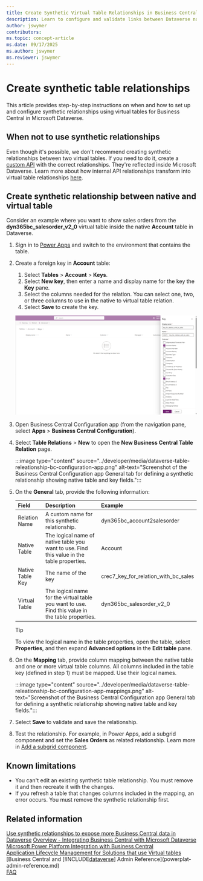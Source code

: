 ```yaml
---
title: Create Synthetic Virtual Table Relationships in Business Central
description: Learn to configure and validate links between Dataverse native tables and Business Central virtual tables.
author: jswymer
contributors:
ms.topic: concept-article
ms.date: 09/17/2025
ms.author: jswymer
ms.reviewer: jswymer
---
```

# Create synthetic table relationships

This article provides step-by-step instructions on when and how to set up and configure synthetic relationships using virtual tables for
Business Central in Microsoft Dataverse.

## When not to use synthetic relationships

Even though it's possible, we don't recommend creating synthetic relationships between two virtual tables. If you need to do it, create a [custom API](/dynamics365/business-central/dev-itpro/developer/devenv-develop-custom-api) with the correct relationships. They're reflected inside Microsoft Dataverse. Learn more about how internal API relationships transform into virtual table relationships [here](powerplat-entity-modeling.md#native-tabletonative-table-relationships).

## Create synthetic relationship between native and virtual table

Consider an example where you want to show sales orders from the **dyn365bc_salesorder_v2_0** virtual table inside the native **Account**  table in Dataverse.

1. Sign in to [Power Apps](https://make.powerapps.com/) and switch to the environment that contains the table.
1. Create a foreign key in **Account** table:

   1. Select **Tables** > **Account** > **Keys**.
   1. Select **New key**, then enter a name and display name for the key the **Key** pane.
   1. Select the columns needed for the relation. You can select one, two, or three columns to use in the native to virtual table relation.
   1. Select **Save** to create the key.

   [![Screenshot of the Keys view in Dataverse showing creation of a new key for synthetic relationship.](media/create-synthetic-relationships-virtual-tables/image1.png)](media/create-synthetic-relationships-virtual-tables/image1.png#lightbox)

1. Open Business Central Configuration app (from the navigation pane, select **Apps** > **Business Central Configuration**).
1. Select **Table Relations** > **New** to open the **New Business Central Table Relation** page.

   :::image type="content" source="../developer/media/dataverse-table-releationship-bc-configuration-app.png" alt-text="Screenshot of the Business Central Configuration app General tab for defining a synthetic relationship showing native table and key fields.":::

1. On the **General** tab, provide the following information:

   |Field|Description|Example|
   |-|-|-|
   |Relation Name|A custom name for this synthetic relationship.|dyn365bc_account2salesorder|
   |Native Table|The logical name of native table you want to use. Find this value in the table properties.|Account|
   |Native Table Key|The name of the key |crec7_key_for_relation_with_bc_sales|
   |Virtual Table|The logical name for the virtual table you want to use. Find this value in the table properties.|dyn365bc_salesorder_v2_0|

   > [!TIP]
   > To view the logical name in the table properties, open the table, select **Properties**, and then expand **Advanced options** in the **Edit table** pane.

   <!-- :::image type="content" source="media/create-synthetic-relationships-virtual-tables/image3.png" alt-text="Screenshot of the Business Central Configuration app highlighting the Virtual Table selection for a synthetic relationship.":::-->

1. On the **Mapping** tab, provide column mapping between the native table and one or more virtual table columns. All columns included in the table key (defined in step 1) must be mapped. Use their logical names.

   :::image type="content" source="../developer/media/dataverse-table-releationship-bc-configuration-app-mappings.png" alt-text="Screenshot of the Business Central Configuration app General tab for defining a synthetic relationship showing native table and key fields.":::

1. Select **Save** to validate and save the relationship.
1. Test the relationship. For example, in Power Apps, add a subgrid component and set the **Sales Orders** as related relationship. Learn more in [Add a subgrid component](/power-apps/maker/model-driven-apps/form-designer-add-configure-subgrid#add-a-subgrid-component). 

## Known limitations

- You can't edit an existing synthetic table relationship. You must remove it and then recreate it with the changes.
- If you refresh a table that changes columns included in the mapping, an error occurs. You must remove the synthetic relationship first.

## Related information

[Use synthetic relationships to expose more Business Central data in Dataverse](/dynamics365/release-plan/2024wave1/smb/dynamics365-business-central/use-virtual-tables-expose-more-business-central-data-dataverse)
[Overview - Integrating Business Central with Microsoft Dataverse](../developer/dataverse-integration-overview.md)  
[Microsoft Power Platform Integration with Business Central](powerplat-overview.md)  
[Application Lifecycle Management for Solutions that use Virtual tables](powerplat-app-lifecycle-management.md)  
[Business Central and [!INCLUDE[dataverse](../includes/dataverse_short.md)] Admin Reference](powerplat-admin-reference.md)  
[FAQ](powerplat-faq.md)  

